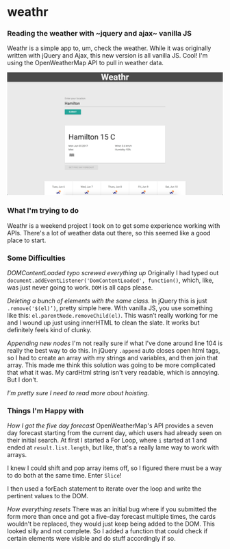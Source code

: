 # weathr

### Reading the weather with ~jquery and ajax~ vanilla JS

Weathr is a simple app to, um, check the weather. While it was originally written with jQuery and Ajax, this new version is all vanilla JS. Cool! I'm using the OpenWeatherMap API to pull in weather data.

![Weathr app screenshot - Colin Rabyniuk](https://raw.githubusercontent.com/colinxr/weathr/master/weathr.png)

### What I'm trying to do

Weathr is a weekend project I took on to get some experience working with APIs. There's a lot of weather data out there, so this seemed like a good place to start.

### Some Difficulties
*DOMContentLoaded typo screwed everything up*
Originally I had typed out `document.addEventListener('DomContentLoaded', function()`, which, like, was just never going to work. `DOM` is all caps please.

 *Deleting a bunch of elements with the same class.*
 In jQuery this is just `.remove('$(el)’)`, pretty simple here. With vanilla JS, you use something like this: `el.parentNode.removeChild(el)`. This wasn’t really working for me and I wound up just using innerHTML to clean the slate. It works but definitely feels kind of clunky.

*Appending new nodes*
 I'm not really sure if what I've done around line 104 is really the best way to do this. In jQuery `.append` auto closes open html tags, so I had to create an array with my strings and variables, and then join that array. This made me think this solution was going to be more complicated that what it was. My cardHtml string isn't very readable, which is annoying. But I don't.

*I'm pretty sure I need to read more about hoisting.*

### Things I'm Happy with

 *How I got the five day forecast*
 OpenWeatherMap's API provides a seven day forecast starting from the current day, which users had already seen on their initial search. At first I started a For Loop, where `i` started at 1 and ended at `result.list.length`, but like, that's a really lame way to work with arrays.

 I knew I could shift and pop array items off, so I figured there must be a way to do both at the same time. Enter `Slice`!

 I then used a forEach statement to iterate over the loop and write the pertinent values to the DOM.

 *How everything resets*
 There was an initial bug where if you submitted the form more than once and got a five-day forecast multiple times, the cards wouldn't be replaced, they would just keep being added to the DOM. This looked silly and not complete. So I added a function that could check if certain elements were visible and do stuff accordingly if so.
